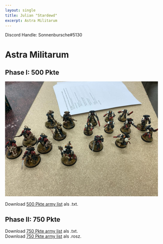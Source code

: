 ```yaml
---
layout: single
title: Julian "Stardewd"
excerpt: Astra Militarum
---
```


Discord Handle: Sonnenbursche#5130

# Astra Militarum

## Phase I: 500 Pkte

![500 Pkte](/assets/images/500/500_sonnenbursche_1.jpg)

Download <a href="/assets/armylists/500/500_stardewd.txt" download>500 Pkte army list</a> als .txt.

## Phase II: 750 Pkte

Download <a href="/assets/armylists/750/750_stardewd.txt" download>750 Pkte army list</a> als .txt.  
Download <a href="/assets/armylists/750/750_stardewd.rosz" download>750 Pkte army list</a> als .rosz.  